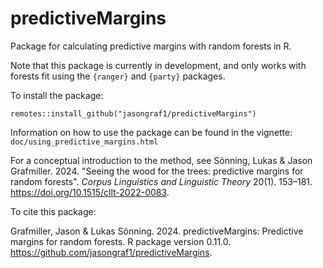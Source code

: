 # predictiveMargins

Package for calculating predictive margins with random forests in R.

Note that this package is currently in development, and only works with forests fit using the `{ranger}` and `{party}` packages. 

To install the package:

```
remotes::install_github("jasongraf1/predictiveMargins")
```

Information on how to use the package can be found in the vignette: `doc/using_predictive_margins.html` 

For a conceptual introduction to the method, see Sönning, Lukas & Jason Grafmiller. 2024. "Seeing the wood for the trees: predictive margins for random forests". *Corpus Linguistics and Linguistic Theory* 20(1). 153–181. <https://doi.org/10.1515/cllt-2022-0083>.

To cite this package:

Grafmiller, Jason & Lukas Sönning. 2024. predictiveMargins: Predictive margins for random forests. R package version 0.11.0. <https://github.com/jasongraf1/predictiveMargins>.



